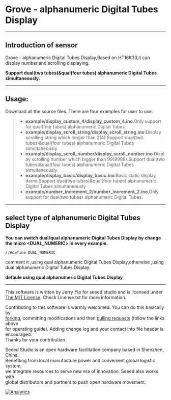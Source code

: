 # Grove - alphanumeric Digital Tubes Display

***  

## Introduction of sensor
Grove - alphanumeric Digital Tubes Display,Based on HT16K33,it can display number,and scrolling displaying.

**Support dual(two tubes)&qual(four tubes) alphanumeric Digital Tubes simultaneously.**

***

## Usage:
Download all the source files.
There are four examples for user to use.
>* **example/display_custom_4/display_custom_4.ino**.Only support  for qual(four tubes) alphanumeric Digital Tubes.
>* **example/display_scroll_string/display_scroll_string.ino**:Display scrolling string which longer than 2(4).Support dual(two tubes)&qual(four tubes) alphanumeric Digital Tubes simultaneously
>* **example/display_scroll_number/display_scroll_number.ino**:Display scrolling number which bigger than 99(9999).Support dual(two tubes)&qual(four tubes) alphanumeric Digital Tubes simultaneously.
>* **example/display_basic/display_basic.ino**:Basic static display demo.Support dual(two tubes)&qual(four tubes) alphanumeric Digital Tubes simultaneously
>* **example/number_increment_2/number_increment_2.ino**,Only support  for dual(two tubes) alphanumeric Digital Tubes.

----

## select type of alphanumeric Digital Tubes Display
**You can switch dual/qual alphanumeric Digital Tubes Display by change the micro <DUAL_NUMERIC> in every example.**   
```
//#define DUAL_NUMERIC
```  

comment it ,using qual alphanumeric Digital Tubes Display,otherwise ,using dual alphanumeric Digital Tubes Display.

**defaule using qual alphanumeric Digital Tubes Display**

***


This software is written by Jerry Yip for seeed studio and is licensed under [The MIT License](http://opensource.org/licenses/mit-license.php). Check License.txt for more information.<br>

Contributing to this software is warmly welcomed. You can do this basically by<br>
[forking](https://help.github.com/articles/fork-a-repo), committing modifications and then [pulling requests](https://help.github.com/articles/using-pull-requests) (follow the links above<br>
for operating guide). Adding change log and your contact into file header is encouraged.<br>
Thanks for your contribution.

Seeed Studio is an open hardware facilitation company based in Shenzhen, China. <br>
Benefiting from local manufacture power and convenient global logistic system, <br>
we integrate resources to serve new era of innovation. Seeed also works with <br>
global distributors and partners to push open hardware movement.<br>


[![Analytics](https://ga-beacon.appspot.com/UA-46589105-3/grove-led-matrix-driver-ht16k33)](https://github.com/igrigorik/ga-beacon)

